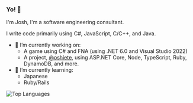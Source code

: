 ### Yo! 👋

I'm Josh, I'm a software engineering consultant.

I write code primarily using C#, JavaScript, C/C++, and Java.

- 🔭 I’m currently working on:
  * A game using C# and FNA (using .NET 6.0 and Visual Studio 2022)
  * A project, [@oshiete](https://github.com/oshiete), using ASP.NET Core, Node, TypeScript, Ruby, DynamoDB, and more.
- 🌱 I’m currently learning:
  * Japanese
  * Ruby/Rails

![Top Languages](https://github-readme-stats.vercel.app/api/top-langs/?username=YoCodingJosh&theme=tokyonight&layout=compact&langs_count=8)

<!--
**YoCodingJosh/YoCodingJosh** is a ✨ _special_ ✨ repository because its `README.md` (this file) appears on your GitHub profile.

Here are some ideas to get you started:

- 🔭 I’m currently working on ...
- 🌱 I’m currently learning ...
- 👯 I’m looking to collaborate on ...
- 🤔 I’m looking for help with ...
- 💬 Ask me about ...
- 📫 How to reach me: ...
- 😄 Pronouns: ...
- ⚡ Fun fact: ...
-->
